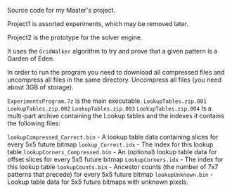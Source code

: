 Source code for my Master's project.

Project1 is assorted experiments, which may be removed later.

Project2 is the prototype for the solver engine.

It uses the `GridWalker` algorithm to try and prove that a given pattern is a Garden of Eden.

In order to run the program you need to download all compressed files and uncompress all files in the same directory.
Uncompress all files (you need about 3GB of storage).

`ExperimentsProgram.7z` is the main executable.
`LookupTables.zip.001` 
`LookupTables.zip.002`
`LookupTables.zip.003`
`LookupTables.zip.004`
Is a multi-part archive containing the Lookup tables and the indexes it contains the following files:

`lookupCompressed_Correct.bin` - A lookup table data containing slices for every 5x5 future bitmap
`lookup_Correct.idx` - The index for this lookup table
`lookupCorners_Compressed.bin` - An (optional) lookup table data for offset slices for every 5x5 future bitmap
`LookupCorners.idx` - The index for this lookup table
`lookupCounts.bin` - Ancestor counts (the number of 7x7 patterns that precede) for every 5x5 future bitmap
`lookupUnknown.bin` - Lookup table data for 5x5 future bitmaps with unknown pixels.






